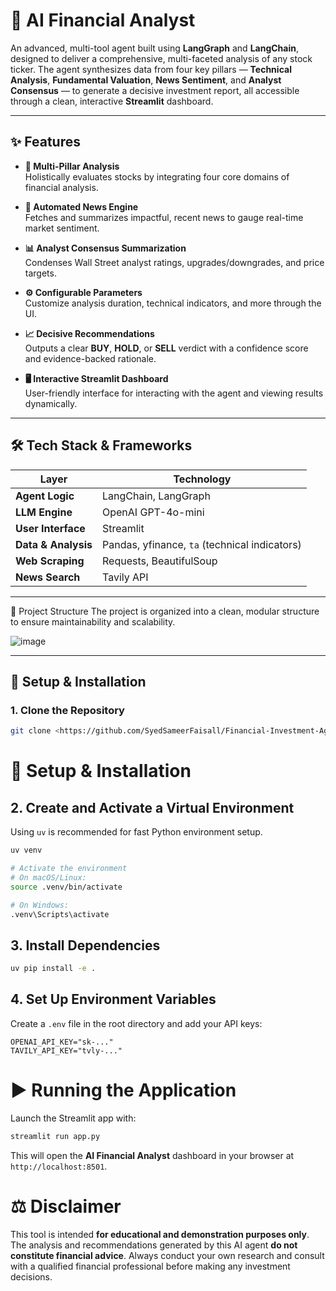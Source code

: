 # 🤖 AI Financial Analyst

An advanced, multi-tool agent built using **LangGraph** and **LangChain**, designed to deliver a comprehensive, multi-faceted analysis of any stock ticker. The agent synthesizes data from four key pillars — **Technical Analysis**, **Fundamental Valuation**, **News Sentiment**, and **Analyst Consensus** — to generate a decisive investment report, all accessible through a clean, interactive **Streamlit** dashboard.

---

## ✨ Features

- **🧠 Multi-Pillar Analysis**  
  Holistically evaluates stocks by integrating four core domains of financial analysis.

- **📰 Automated News Engine**  
  Fetches and summarizes impactful, recent news to gauge real-time market sentiment.

- **📊 Analyst Consensus Summarization**  
  Condenses Wall Street analyst ratings, upgrades/downgrades, and price targets.

- **⚙️ Configurable Parameters**  
  Customize analysis duration, technical indicators, and more through the UI.

- **📈 Decisive Recommendations**  
  Outputs a clear **BUY**, **HOLD**, or **SELL** verdict with a confidence score and evidence-backed rationale.

- **🖥️ Interactive Streamlit Dashboard**  
  User-friendly interface for interacting with the agent and viewing results dynamically.

---

## 🛠️ Tech Stack & Frameworks

| Layer              | Technology                                       |
|--------------------|--------------------------------------------------|
| **Agent Logic**     | LangChain, LangGraph                             |
| **LLM Engine**      | OpenAI GPT-4o-mini                               |
| **User Interface**  | Streamlit                                        |
| **Data & Analysis** | Pandas, yfinance, `ta` (technical indicators)    |
| **Web Scraping**    | Requests, BeautifulSoup                          |
| **News Search**     | Tavily API                                       |

---

📂 Project Structure
The project is organized into a clean, modular structure to ensure maintainability and scalability.

![image](https://github.com/user-attachments/assets/43a0ebd9-eb1e-40a8-a7d9-a67ce3bc6877)


---

## 🚀 Setup & Installation

### 1. Clone the Repository

```bash
git clone <https://github.com/SyedSameerFaisall/Financial-Investment-Agent.git>
```

# 🚀 Setup & Installation

## 2. Create and Activate a Virtual Environment

Using `uv` is recommended for fast Python environment setup.

```bash
uv venv

# Activate the environment
# On macOS/Linux:
source .venv/bin/activate

# On Windows:
.venv\Scripts\activate
```

## 3. Install Dependencies

```bash
uv pip install -e .
```

## 4. Set Up Environment Variables

Create a `.env` file in the root directory and add your API keys:

```env
OPENAI_API_KEY="sk-..."
TAVILY_API_KEY="tvly-..."
```

# ▶️ Running the Application

Launch the Streamlit app with:

```bash
streamlit run app.py
```

This will open the **AI Financial Analyst** dashboard in your browser at `http://localhost:8501`.

# ⚖️ Disclaimer

This tool is intended **for educational and demonstration purposes only**. The analysis and recommendations generated by this AI agent **do not constitute financial advice**. Always conduct your own research and consult with a qualified financial professional before making any investment decisions.
